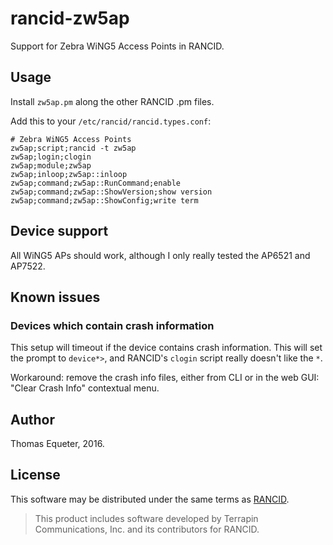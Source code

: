 # rancid-zw5ap

Support for Zebra WiNG5 Access Points in RANCID.

## Usage

Install `zw5ap.pm` along the other RANCID .pm files.

Add this to your `/etc/rancid/rancid.types.conf`:

    # Zebra WiNG5 Access Points
    zw5ap;script;rancid -t zw5ap
    zw5ap;login;clogin
    zw5ap;module;zw5ap
    zw5ap;inloop;zw5ap::inloop
    zw5ap;command;zw5ap::RunCommand;enable
    zw5ap;command;zw5ap::ShowVersion;show version
    zw5ap;command;zw5ap::ShowConfig;write term

## Device support

All WiNG5 APs should work, although I only really tested the AP6521 and AP7522.

## Known issues

### Devices which contain crash information

This setup will timeout if the device contains crash information. This will set
the prompt to `device*>`, and RANCID's `clogin` script really doesn't like the
`*`.

Workaround: remove the crash info files, either from CLI or in the web GUI:
"Clear Crash Info" contextual menu.

## Author

Thomas Equeter, 2016.

## License

This software may be distributed under the same terms as
[RANCID](http://www.shrubbery.net/rancid/).

> This product includes software developed by Terrapin Communications,
> Inc. and its contributors for RANCID.
